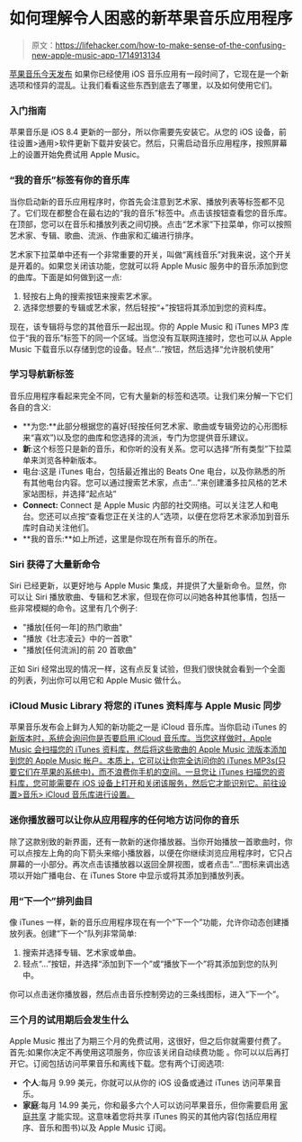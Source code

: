 # 如何理解令人困惑的新苹果音乐应用程序

> 原文：<https://lifehacker.com/how-to-make-sense-of-the-confusing-new-apple-music-app-1714913134>

[苹果音乐今天发布](http://lifehacker.com/ios-8-4-and-apple-music-are-now-available-1714889672) 如果你已经使用 iOS 音乐应用有一段时间了，它现在是一个新选项和怪异的混乱。让我们看看这些东西到底去了哪里，以及如何使用它们。



### 入门指南

苹果音乐是 iOS 8.4 更新的一部分，所以你需要先安装它。从您的 iOS 设备，前往设置>通用>软件更新下载并安装它。然后，只需启动音乐应用程序，按照屏幕上的设置开始免费试用 Apple Music。

### “我的音乐”标签有你的音乐库

当你启动新的音乐应用程序时，你首先会注意到艺术家、播放列表等标签都不见了。它们现在都整合在最右边的“我的音乐”标签中。点击该按钮查看您的音乐库。在顶部，您可以在音乐和播放列表之间切换。点击“艺术家”下拉菜单，你可以按照艺术家、专辑、歌曲、流派、作曲家和汇编进行排序。

艺术家下拉菜单中还有一个非常重要的开关，叫做“离线音乐”对我来说，这个开关是开着的。如果您关闭该功能，您就可以将 Apple Music 服务中的音乐添加到您的曲库。下面是如何做到这一点:

1.  轻按右上角的搜索按钮来搜索艺术家。
2.  选择您想要的专辑或艺术家，然后轻按“+”按钮将其添加到您的资料库。

现在，该专辑将与您的其他音乐一起出现。你的 Apple Music 和 iTunes MP3 库位于“我的音乐”标签下的同一个区域。当您没有互联网连接时，您也可以从 Apple Music 下载音乐以存储到您的设备。轻点“…”按钮，然后选择“允许脱机使用”

### 学习导航新标签

音乐应用程序看起来完全不同，它有大量新的标签和选项。让我们来分解一下它们各自的含义:

*   **为您:**此部分根据您的喜好(轻按任何艺术家、歌曲或专辑旁边的心形图标来“喜欢”)以及您的曲库和您选择的流派，专门为您提供音乐建议。
*   **新**:这个标签只是新的音乐，和你听的没有关系。您可以选择“所有类型”下拉菜单来浏览各种新版本。
*   电台:这是 iTunes 电台，包括最近推出的 Beats One 电台，以及你熟悉的所有其他电台内容。您可以通过搜索艺术家，点击“...”来创建潘多拉风格的艺术家站图标，并选择“起点站”
*   **Connect:** Connect 是 Apple Music 内部的社交网络。可以关注艺人和电台。您还可以点按“查看您正在关注的人”选项，以便在您将艺术家添加到音乐库时自动关注他们。
*   **我的音乐:**如上所述，这里是你现在所有音乐的所在。

### Siri 获得了大量新命令

Siri 已经更新，以更好地与 Apple Music 集成，并提供了大量新命令。显然，你可以让 Siri 播放歌曲、专辑和艺术家，但现在你可以问她各种其他事情，包括一些非常模糊的命令。这里有几个例子:

*   "播放[任何一年]的热门歌曲"
*   "播放《壮志凌云》中的一首歌"
*   "播放[任何流派]的前 20 首歌曲"

正如 Siri 经常出现的情况一样，这有点反复试验，但我们很快就会看到一个全面的列表，列出你可以用它和 Apple Music 做什么。

### **iCloud Music Library 将您的 iTunes 资料库与 Apple Music 同步**

苹果音乐发布会上鲜为人知的新功能之一是 iCloud 音乐库。当你启动 iTunes 的 [新版本时，系统会询问你是否要启用 iCloud 音乐库。当您这样做时，Apple Music 会扫描您的 iTunes 资料库，然后将这些歌曲的 Apple Music 流版本添加到您的 Apple Music 帐户。本质上，它可以让你完全访问你的 iTunes MP3s(只要它们在苹果的系统中)，而不浪费你手机的空间。一旦您让 iTunes 扫描您的资料库，您可能需要在 iOS 设备上打开和关闭该服务，然后它才能识别它。前往设置>音乐> iCloud 音乐库进行设置。](https://www.apple.com/itunes/)

### 迷你播放器可以让你从应用程序的任何地方访问你的音乐

除了这款别致的新界面，还有一款新的迷你播放器。当你开始播放一首歌曲时，你可以点按左上角的向下箭头来缩小播放器，以便在你继续浏览应用程序时，它只占屏幕的一小部分。再次点击该播放器以返回全屏视图，或者点击“...”图标来调出选项以开始广播电台、在 iTunes Store 中显示或将其添加到播放列表。

### 用“下一个”排列曲目

像 iTunes 一样，新的音乐应用程序现在有一个“下一个”功能，允许你动态创建播放列表。创建“下一个”队列非常简单:

1.  搜索并选择专辑、艺术家或单曲。
2.  轻点“…”按钮，并选择“添加到下一个”或“播放下一个”将其添加到您的队列中。

你可以点击迷你播放器，然后点击音乐控制旁边的三条线图标，进入“下一个”。

### 三个月的试用期后会发生什么

Apple Music 推出了为期三个月的免费试用，这很好，但之后你就需要付费了。首先:如果你决定不再使用这项服务，你应该关闭自动续费功能 。你可以以后再打开它。订阅包括访问苹果音乐和离线下载。您有两个订阅选项:

*   **个人**:每月 9.99 美元，你就可以从你的 iOS 设备或通过 iTunes 访问苹果音乐。
*   **家庭**:每月 14.99 美元，你和最多六个人可以访问苹果音乐，但你需要启用 [家庭共享](http://www.apple.com/icloud/family-sharing/?cid=wwa-us-kwg-features-com) 才能实现。这意味着您将共享 iTunes 购买的其他内容(包括应用程序、音乐和图书)以及 Apple Music 订阅。